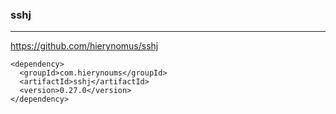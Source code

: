 ### sshj
---
https://github.com/hierynomus/sshj

```
<dependency>
  <groupId>com.hierynoums</groupId>
  <artifactId>sshj</artifactId>
  <version>0.27.0</version>
</dependency>
```

```
```

```
```

